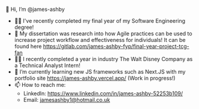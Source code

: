 👋 Hi, I’m @james-ashby
- :man_student: I've recently completed my final year of my Software Engineering degree!
- 📖 My dissertation was research into how Agile practices can be used to increase project workflow and effectiveness for individuals! 
     It can be found here https://gitlab.com/james-ashby-fyp/final-year-project-tcg-fan
- :man_office_worker: I recently completed a year in industry The Walt Disney Company as a Technical Analyst Intern!
- 🌱 I’m currently learning new JS frameworks such as Next.JS with my portfolio site https://james-ashby.vercel.app/ (Work in progress!)
- 📫 How to reach me: 
  - LinkedIn: https://www.linkedin.com/in/james-ashby-52253b109/
  - Email: jamesashby1@hotmail.co.uk

<!---
james-ashby/james-ashby is a ✨ special ✨ repository because its `README.md` (this file) appears on your GitHub profile.
You can click the Preview link to take a look at your changes.
--->
